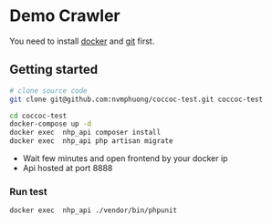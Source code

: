 # Demo Crawler

You need to install [docker](https://docs.docker.com/get-started/) and [git](https://git-scm.com/) first.

## Getting started

```bash
# clone source code
git clone git@github.com:nvmphuong/coccoc-test.git coccoc-test

cd coccoc-test
docker-compose up -d
docker exec  nhp_api composer install
docker exec  nhp_api php artisan migrate

```

- Wait few minutes and open frontend by your docker ip
- Api hosted at port 8888

### Run test
```
docker exec  nhp_api ./vendor/bin/phpunit
```


